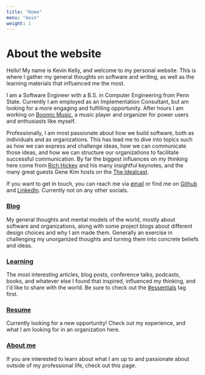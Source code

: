 ```yaml
---
title: "Home"
menu: "main"
weight: 1
---
```


# About the website
Hello! My name is Kevin Kelly, and welcome to my personal website. This is where I gather my general thoughts on software and writing, as well as the learning materials that influenced me the most. 

I am a Software Engineer with a B.S. in Computer Engineering from Penn State. Currently I am employed as an Implementation Consultant, but am looking for a more engaging and fulfilling opportunity. After hours I am working on [Boomic Music](/blog/tags/boomic), a music player and organizer for power users and enthusiasts like myself.

Professionally, I am most passionate about how we build software, both as individuals and as organizations. This has lead me to dive into topics such as how we can express and challenge ideas, how we can communicate those ideas, and how we can structure our organizations to facilitate successful communication. By far the biggest influences on my thinking here come from [Rich Hickey](/blog/tags/rich-hickey) and his many insightful keynotes, and the many great guests Gene Kim hosts on the [The Idealcast](/blog/learning/idealcast).

If you want to get in touch, you can reach me via [email](mailto:kevink2019@gmail.com) or find me on [Github](https://github.com/kevink2022) and [LinkedIn](https://www.linkedin.com/in/kevink2019/). Currently not on any other socials.
### [Blog](/blog/blog/)
My general thoughts and mental models of the world, mostly about software and organizations, along with some project blogs about different design choices and why I am made them. Generally an exercise in challenging my unorganized thoughts and turning them into concrete beliefs and ideas. 
### [Learning](/blog/learning/)
The most interesting articles, blog posts, conference talks, podcasts, books, and whatever else I found that inspired, influenced my thinking, and I'd like to share with the world. Be sure to check out the [#essentials](/blog/tags/essentials) tag first.
### [Resume](/blog/resume/)
Currently looking for a new opportunity! Check out my experience, and what I am looking for in an organization here.
### [About me](/blog/about_me/)
If you are interested to learn about what I am up to and passionate about outside of my professional life, check out this page.
